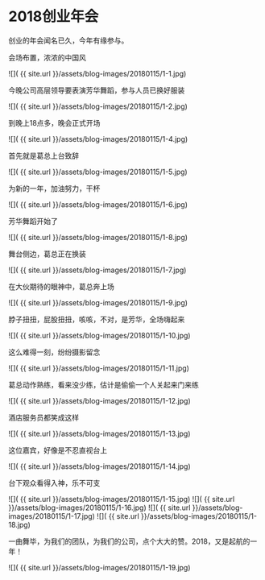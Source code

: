 2018创业年会
=================

创业的年会闻名已久，今年有缘参与。

会场布置，浓浓的中国风

![]( {{ site.url }}/assets/blog-images/20180115/1-1.jpg)

今晚公司高层领导要表演芳华舞蹈，参与人员已换好服装

![]( {{ site.url }}/assets/blog-images/20180115/1-2.jpg)

到晚上18点多，晚会正式开场

![]( {{ site.url }}/assets/blog-images/20180115/1-4.jpg)

首先就是葛总上台致辞

![]( {{ site.url }}/assets/blog-images/20180115/1-5.jpg)

为新的一年，加油努力，干杯

![]( {{ site.url }}/assets/blog-images/20180115/1-6.jpg)

芳华舞蹈开始了

![]( {{ site.url }}/assets/blog-images/20180115/1-8.jpg)

舞台侧边，葛总正在换装

![]( {{ site.url }}/assets/blog-images/20180115/1-7.jpg)

在大伙期待的眼神中，葛总奔上场

![]( {{ site.url }}/assets/blog-images/20180115/1-9.jpg)

脖子扭扭，屁股扭扭，咳咳，不对，是芳华，全场嗨起来

![]( {{ site.url }}/assets/blog-images/20180115/1-10.jpg)

这么难得一刻，纷纷摄影留念

![]( {{ site.url }}/assets/blog-images/20180115/1-11.jpg)

葛总动作熟练，看来没少练，估计是偷偷一个人关起来门来练

![]( {{ site.url }}/assets/blog-images/20180115/1-12.jpg)

酒店服务员都笑成这样

![]( {{ site.url }}/assets/blog-images/20180115/1-13.jpg)

这位嘉宾，好像是不忍直视台上

![]( {{ site.url }}/assets/blog-images/20180115/1-14.jpg)

台下观众看得入神，乐不可支

![]( {{ site.url }}/assets/blog-images/20180115/1-15.jpg)
![]( {{ site.url }}/assets/blog-images/20180115/1-16.jpg)
![]( {{ site.url }}/assets/blog-images/20180115/1-17.jpg)
![]( {{ site.url }}/assets/blog-images/20180115/1-18.jpg)

一曲舞毕，为我们的团队，为我们的公司，点个大大的赞。2018，又是起航的一年！

![]( {{ site.url }}/assets/blog-images/20180115/1-19.jpg)
